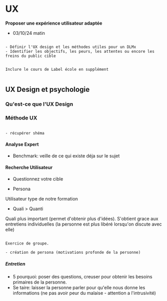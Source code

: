 # UX

**Proposer une expérience utilisateur adaptée**

- 03/10/24 matin

```{admonition} Objectif(s) pédagogique(s)

- Définir l'UX design et les méthodes utiles pour un DLMx
- Identifier les objectifs, les peurs, les attentes ou encore les freins du public cible

```

```{note}

Inclure le cours de Label école en supplément


```

## UX Design et psychologie

### Qu'est-ce que l'UX Design


### Méthode UX

```{note}

- récupérer shéma

```

#### Analyse Expert

- Benchmark: veille de ce qui existe déja sur le sujet


#### Recherche Utilisateur

- Questionnez votre cible


- Persona

Utilisateur type de notre formation


- Quali > Quanti

Quali plus important (permet d'obtenir plus d'idées). S'obtient grace aux entretiens individuelles (la personne est plus libéré lorsqu'on discute avec elle)

```{note}

Exercice de groupe.

- création de persona (motivations profonde de la personne)

```

##### Entretien

- 5 pourquoi: poser des questions, creuser pour obtenir les besoins primaires de la personne.
- Se taire: laisser la personne parler pour qu'elle nous donne les informations (ne pas avoir peur du malaise - attention a l'intrusivité)



### 
